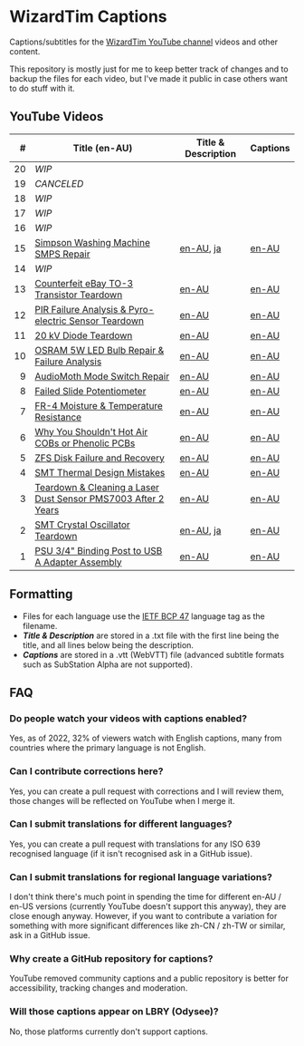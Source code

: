 # WizardTim Captions
Captions/subtitles for the [WizardTim YouTube channel](https://www.youtube.com/WizardTim) videos and other content.

This repository is mostly just for me to keep better track of changes and to backup the files for each video, but I've made it public in case others want to do stuff with it.

## YouTube Videos
| #  | Title (en-AU)                                                                                                 | Title & Description                                         | Captions                                            |
|---:|---------------------------------------------------------------------------------------------------------------|-------------------------------------------------------------|-----------------------------------------------------|
| 20 | *WIP*                                                                                                         |                                                             |                                                     |
| 19 | *CANCELED*                                                                                                    |                                                             |                                                     |
| 18 | *WIP*                                                                                                         |                                                             |                                                     |
| 17 | *WIP*                                                                                                         |                                                             |                                                     |
| 16 | *WIP*                                                                                                         |                                                             |                                                     |
| 15 | [Simpson Washing Machine SMPS Repair](https://www.youtube.com/watch?v=uRWfYYUtTCM)                            | [en-AU](./WT-YT-V-15/en-AU.txt), [ja](./WT-YT-V-15/ja.txt)  | [en-AU](./WT-YT-V-15/en-AU.vtt)                     |
| 14 | *WIP*                                                                                                         |                                                             |                                                     |
| 13 | [Counterfeit eBay TO-3 Transistor Teardown](https://www.youtube.com/watch?v=5I7P2KBz4gA)                      | [en-AU](./WT-YT-V-13/en-AU.txt)                             | [en-AU](./WT-YT-V-13/en-AU.vtt)                     |
| 12 | [PIR Failure Analysis & Pyro-electric Sensor Teardown](https://www.youtube.com/watch?v=rJzNCCxsdEg)           | [en-AU](./WT-YT-V-12/en-AU.txt)                             | [en-AU](./WT-YT-V-12/en-AU.vtt)                     |
| 11 | [20 kV Diode Teardown](https://www.youtube.com/watch?v=3lqr6CAOwH4)                                           | [en-AU](./WT-YT-V-11/en-AU.txt)                             | [en-AU](./WT-YT-V-11/en-AU.vtt)                     |
| 10 | [OSRAM 5W LED Bulb Repair & Failure Analysis](https://www.youtube.com/watch?v=btBmE-PZ5ig)                    | [en-AU](./WT-YT-V-10/en-AU.txt)                             | [en-AU](./WT-YT-V-10/en-AU.vtt)                     |
|  9 | [AudioMoth Mode Switch Repair](https://www.youtube.com/watch?v=8adwxy2JSus)                                   | [en-AU](./WT-YT-V-9/en-AU.txt)                              | [en-AU](./WT-YT-V-9/en-AU.vtt)                      |
|  8 | [Failed Slide Potentiometer](https://www.youtube.com/watch?v=_l71sgulbIc)                                     | [en-AU](./WT-YT-V-8/en-AU.txt)                              | [en-AU](./WT-YT-V-8/en-AU.vtt)                      |
|  7 | [FR-4 Moisture & Temperature Resistance](https://www.youtube.com/watch?v=40md2r0CuFs)                         | [en-AU](./WT-YT-V-7/en-AU.txt)                              | [en-AU](./WT-YT-V-7/en-AU.vtt)                      |
|  6 | [Why You Shouldn't Hot Air COBs or Phenolic PCBs](https://www.youtube.com/watch?v=NakHf6cV4aE)                | [en-AU](./WT-YT-V-6/en-AU.txt)                              | [en-AU](./WT-YT-V-6/en-AU.vtt)                      |
|  5 | [ZFS Disk Failure and Recovery](https://www.youtube.com/watch?v=DpSCvqqJvsw)                                  | [en-AU](./WT-YT-V-5/en-AU.txt)                              | [en-AU](./WT-YT-V-5/en-AU.vtt)                      |
|  4 | [SMT Thermal Design Mistakes](https://www.youtube.com/watch?v=_iIPJBWDUq0)                                    | [en-AU](./WT-YT-V-4/en-AU.txt)                              | [en-AU](./WT-YT-V-4/en-AU.vtt)                      |
|  3 | [Teardown & Cleaning a Laser Dust Sensor PMS7003 After 2 Years](https://www.youtube.com/watch?v=QgO0iWpK7Ho)  | [en-AU](./WT-YT-V-3/en-AU.txt)                              | [en-AU](./WT-YT-V-3/en-AU.vtt)                      |
|  2 | [SMT Crystal Oscillator Teardown](https://www.youtube.com/watch?v=OVn0Wazriyw)                                | [en-AU](./WT-YT-V-2/en-AU.txt), [ja](./WT-YT-V-2/ja.txt)    | [en-AU](./WT-YT-V-2/en-AU.vtt)                      |
|  1 | [PSU 3/4" Binding Post to USB A Adapter Assembly](https://www.youtube.com/watch?v=g8ivYxvZa-0)                | [en-AU](./WT-YT-V-1/en-AU.txt)                              | [en-AU](./WT-YT-V-1/en-AU.vtt)                      |

## Formatting
* Files for each language use the [IETF BCP 47](https://www.w3.org/International/articles/language-tags/) language tag as the filename.
* ***Title & Description*** are stored in a .txt file with the first line being the title, and all lines below being the description.
* ***Captions*** are stored in a .vtt (WebVTT) file (advanced subtitle formats such as SubStation Alpha are not supported).

## FAQ

### Do people watch your videos with captions enabled?
Yes, as of 2022, 32% of viewers watch with English captions, many from countries where the primary language is not English.

### Can I contribute corrections here?
Yes, you can create a pull request with corrections and I will review them, those changes will be reflected on YouTube when I merge it.

### Can I submit translations for different languages?
Yes, you can create a pull request with translations for any ISO 639 recognised language (if it isn't recognised ask in a GitHub issue).

### Can I submit translations for regional language variations?
I don't think there's much point in spending the time for different en-AU / en-US versions (currently YouTube doesn't support this anyway), they are close enough anyway. However, if you want to contribute a variation for something with more significant differences like zh-CN / zh-TW or similar, ask in a GitHub issue.

### Why create a GitHub repository for captions?
YouTube removed community captions and a public repository is better for accessibility, tracking changes and moderation.

### Will those captions appear on LBRY (Odysee)?
No, those platforms currently don't support captions.
